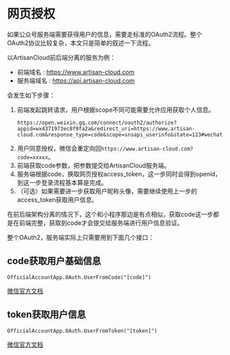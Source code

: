 # 网页授权

如果公众号服务端需要获得用户的信息，需要走标准的OAuth2流程。整个OAuth2协议比较复杂，本文只是简单的叙述一下流程。

以ArtisanCloud前后端分离的服务为例：

+ 前端域名   : https://www.artisan-cloud.com
+ 服务端域名 : https://api.artisan-cloud.com

会发生如下步骤：
1. 前端发起跳转请求，用户根据scope不同可能需要允许应用获取个人信息。
    ```
    https://open.weixin.qq.com/connect/oauth2/authorize?appid=wx4371973ec8f9fa2a&redirect_uri=https://www.artisan-cloud.com&response_type=code&scope=snsapi_userinfo&state=123#wechat_redirect
    ```
2. 用户同意授权，微信会重定向回`https://www.artisan-cloud.com?code=xxxxx`。
3. 前端获取code参数，把参数提交给ArtisanCloud服务端。
4. 服务端根据code，换取网页授权access_token，这一步同时会得到openid，到这一步登录流程基本算是完成。
5. （可选）如果需要进一步获取用户昵称头像，需要继续使用上一步的access_token获取用户信息。

在前后端架构分离的情况下，这个和小程序那边是有点相似，获取code这一步都是在前端完整，获取到code才会提交给服务端进行用户信息验证。

整个OAuth2，服务端实际上只需要用到下面几个接口：

## code获取用户基础信息
```
OfficialAccountApp.OAuth.UserFromCode("[code]")
```
[微信官方文档](https://developers.weixin.qq.com/doc/offiaccount/OA_Web_Apps/Wechat_webpage_authorization.html)


## token获取用户信息
```
OfficialAccountApp.OAuth.UserFromToken("[token]")
```
[微信官方文档](https://developers.weixin.qq.com/doc/offiaccount/OA_Web_Apps/Wechat_webpage_authorization.html)


